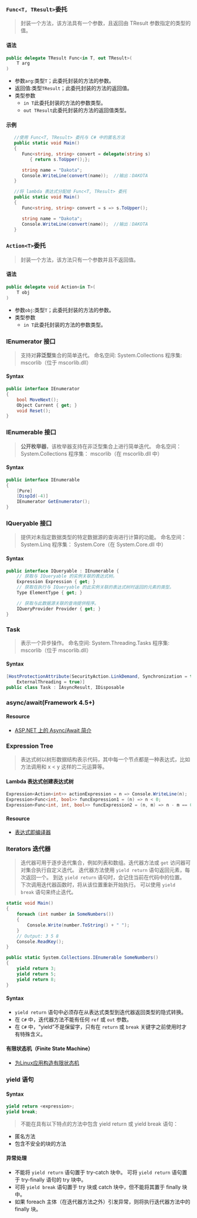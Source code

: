 ### `Func<T, TResult>`委托

>封装一个方法，该方法具有一个参数，且返回由 TResult 参数指定的类型的值。

#### 语法

``` c#
public delegate TResult Func<in T, out TResult>(
	T arg
)
```
- 参数`arg`:类型`T`；此委托封装的方法的参数。
- 返回值:类型`TResult`；此委托封装的方法的返回值。
- 类型参数
    - `in T`此委托封装的方法的参数类型。
    - `out TResult`此委托封装的方法的返回值类型。

#### 示例

``` c#
   //使用 Func<T, TResult> 委托与 C# 中的匿名方法
   public static void Main()
   {
      Func<string, string> convert = delegate(string s)
         { return s.ToUpper();}; 

      string name = "Dakota";
      Console.WriteLine(convert(name));  //输出：DAKOTA 
   }
```
``` c#
   //将 lambda 表达式分配给 Func<T, TResult> 委托
   public static void Main()
   {
      Func<string, string> convert = s => s.ToUpper();

      string name = "Dakota";
      Console.WriteLine(convert(name));  //输出：DAKOTA 
   }
```

### `Action<T>`委托

>封装一个方法，该方法只有一个参数并且不返回值。

#### 语法

``` c#
public delegate void Action<in T>(
	T obj
)
```
- 参数`obj`:类型`T`；此委托封装的方法的参数。
- 类型参数
    - `in T`此委托封装的方法的参数类型。
    
### IEnumerator 接口

>支持对**非泛型**集合的简单迭代。
命名空间:   System.Collections
程序集:  mscorlib（位于 mscorlib.dll）

#### Syntax

``` c#
public interface IEnumerator
{
    bool MoveNext();
    Object Current { get; }
    void Reset();
}
```

### IEnumerable 接口

>**公开枚举器**，该枚举器支持在非泛型集合上进行简单迭代。
命名空间：  System.Collections
程序集：  mscorlib（在 mscorlib.dll 中）

#### Syntax

``` c#
public interface IEnumerable
{
    [Pure]
    [DispId(-4)]
    IEnumerator GetEnumerator();
}
```

### IQueryable 接口

>提供对未指定数据类型的特定数据源的查询进行计算的功能。
命名空间：  System.Linq
程序集：  System.Core（在 System.Core.dll 中）

#### Syntax

``` c#
public interface IQueryable : IEnumerable {
    // 获取与 IQueryable 的实例关联的表达式树。
    Expression Expression { get; }
    // 获取在执行与 IQueryable 的此实例关联的表达式树时返回的元素的类型。
    Type ElementType { get; }

    // 获取与此数据源关联的查询提供程序。
    IQueryProvider Provider { get; }
}
```

### Task
>表示一个异步操作。
命名空间:   System.Threading.Tasks
程序集:  mscorlib（位于 mscorlib.dll）
#### Syntax
``` c#
[HostProtectionAttribute(SecurityAction.LinkDemand, Synchronization = true, 
	ExternalThreading = true)]
public class Task : IAsyncResult, IDisposable
```

### async/await(Framework 4.5+)

#### Resource
- [ASP.NET 上的 Async/Await 简介](https://msdn.microsoft.com/zh-cn/magazine/dn802603.aspx)

### Expression Tree
>表达式树以树形数据结构表示代码，其中每一个节点都是一种表达式，比如方法调用和 x < y 这样的二元运算等。
#### Lambda 表达式创建表达式树
``` c#
Expression<Action<int>> actionExpression = n => Console.WriteLine(n);
Expression<Func<int, bool>> funcExpression1 = (n) => n < 0;
Expression<Func<int, int, bool>> funcExpression2 = (n, m) => n - m == 0;
```
#### Resource
- [表达式即编译器](http://www.infoq.com/cn/articles/expression-compiler)

### Iterators 迭代器
>迭代器可用于逐步迭代集合，例如列表和数组。迭代器方法或 `get` 访问器可对集合执行自定义迭代。 迭代器方法使用 `yield return` 语句返回元素，每次返回一个。 到达 `yield return` 语句时，会记住当前在代码中的位置。 下次调用迭代器函数时，将从该位置重新开始执行。 可以使用 `yield break` 语句来终止迭代。
``` c#
static void Main()  
{  
    foreach (int number in SomeNumbers())  
    {  
        Console.Write(number.ToString() + " ");  
    }  
    // Output: 3 5 8  
    Console.ReadKey();  
}  

public static System.Collections.IEnumerable SomeNumbers()  
{  
    yield return 3;  
    yield return 5;  
    yield return 8;  
}  
```
#### Syntax
- `yield return` 语句中必须存在从表达式类型到迭代器返回类型的隐式转换。
- 在 `C#` 中，迭代器方法不能有任何 `ref` 或 `out` 参数。
- 在 `C#` 中，“yield”不是保留字，只有在 `return` 或 `break` 关键字之前使用时才有特殊含义。 
#### 有限状态机（Finite State Machine）
- [为Linux应用构造有限状态机](https://www.ibm.com/developerworks/cn/linux/l-fsmachine/index.html)

### yield 语句
#### Syntax
``` c#
yield return <expression>;  
yield break;  
```
>不能在具有以下特点的方法中包含 yield return 或 yield break 语句：
- 匿名方法
- 包含不安全的块的方法
#### 异常处理
- 不能将 `yield return` 语句置于 try-catch 块中。 可将 `yield return` 语句置于 try-finally 语句的 try 块中。 
- 可将 `yield break` 语句置于 try 块或 catch 块中，但不能将其置于 finally 块中。
- 如果 foreach 主体（在迭代器方法之外）引发异常，则将执行迭代器方法中的 finally 块。 

